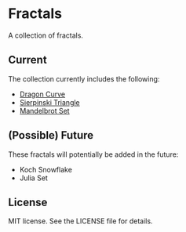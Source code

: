 # Fractals
A collection of fractals.

## Current
The collection currently includes the following:
* [Dragon Curve](https://adamheins.com/projects/fractals/dragon/dragon.html)
* [Sierpinski Triangle](https://adamheins.com/projects/fractals/sierpinski/sierpinski.html)
* [Mandelbrot Set](https://adamheins.com/projects/fractals/mandelbrot/mandelbrot.html)

## (Possible) Future
These fractals will potentially be added in the future:
* Koch Snowflake
* Julia Set

## License
MIT license. See the LICENSE file for details.
